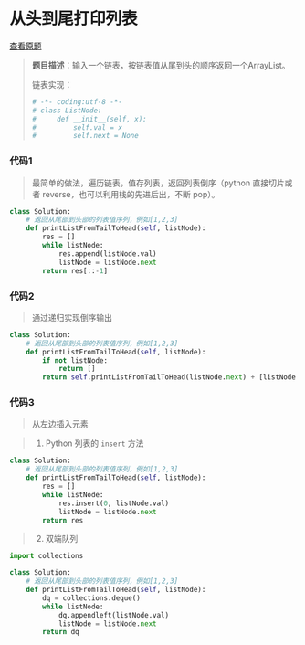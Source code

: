 # 从头到尾打印列表

[查看原题](https://www.nowcoder.com/practice/d0267f7f55b3412ba93bd35cfa8e8035?tpId=13&tqId=11156&tPage=1&rp=1&ru=%2Fta%2Fcoding-interviews&qru=%2Fta%2Fcoding-interviews%2Fquestion-ranking)

> **题目描述**：输入一个链表，按链表值从尾到头的顺序返回一个ArrayList。
>
> 链表实现：
>
> ```python
> # -*- coding:utf-8 -*-
> # class ListNode:
> #     def __init__(self, x):
> #         self.val = x
> #         self.next = None
> ```

### 代码1

> 最简单的做法，遍历链表，值存列表，返回列表倒序（python 直接切片或者 reverse，也可以利用栈的先进后出，不断 pop）。

```python
class Solution:
    # 返回从尾部到头部的列表值序列，例如[1,2,3]
    def printListFromTailToHead(self, listNode):
        res = []
        while listNode:
            res.append(listNode.val)
            listNode = listNode.next
        return res[::-1]
```

### 代码2

> 通过递归实现倒序输出

```python
class Solution:
    # 返回从尾部到头部的列表值序列，例如[1,2,3]
    def printListFromTailToHead(self, listNode):
        if not listNode:
            return []
        return self.printListFromTailToHead(listNode.next) + [listNode.val]
```

### 代码3

> 从左边插入元素
>

> 1. Python 列表的 `insert` 方法

```python
class Solution:
    # 返回从尾部到头部的列表值序列，例如[1,2,3]
    def printListFromTailToHead(self, listNode):
        res = []
        while listNode:
            res.insert(0, listNode.val)
            listNode = listNode.next
        return res
```

> 2. 双端队列

```python
import collections

class Solution:
    # 返回从尾部到头部的列表值序列，例如[1,2,3]
    def printListFromTailToHead(self, listNode):
        dq = collections.deque()
        while listNode:
            dq.appendleft(listNode.val)
            listNode = listNode.next
        return dq
```

